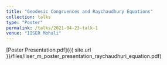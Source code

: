 ```yaml
---
title: "Geodesic Congruences and Raychaudhury Equations"
collection: talks
type: "Poster"
permalink: /talks/2021-04-23-talk-1
venue: "IISER Mohali"
---
```


[Poster Presentation.pdf]({{ site.url }}/files/iiser_m_poster_presentation_raychaudhuri_equation.pdf)
